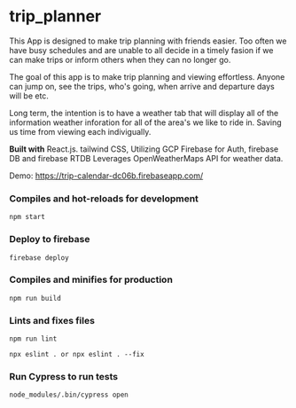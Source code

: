 # trip_planner

This App is designed to make trip planning with friends easier. Too often we have busy schedules and are unable to all decide in a timely fasion if we can make trips 
or inform others when they can no longer go.

The goal of this app is to make trip planning and viewing effortless. Anyone can jump on, see the trips, who's going, when arrive and departure days will be etc.

Long term, the intention is to have a weather tab that will display all of the information weather inforation for all of the area's we like to ride in. Saving us time
from viewing each indivigually. 

**Built with**
React.js. tailwind CSS, Utilizing GCP Firebase for Auth, firebase DB and firebase RTDB
Leverages OpenWeatherMaps API for weather data.

Demo: https://trip-calendar-dc06b.firebaseapp.com/


### Compiles and hot-reloads for development
```
npm start
```

### Deploy to firebase
```
firebase deploy
```

### Compiles and minifies for production
```
npm run build
```

### Lints and fixes files
```
npm run lint

npx eslint . or npx eslint . --fix
```

### Run Cypress to run tests
```
node_modules/.bin/cypress open
```
